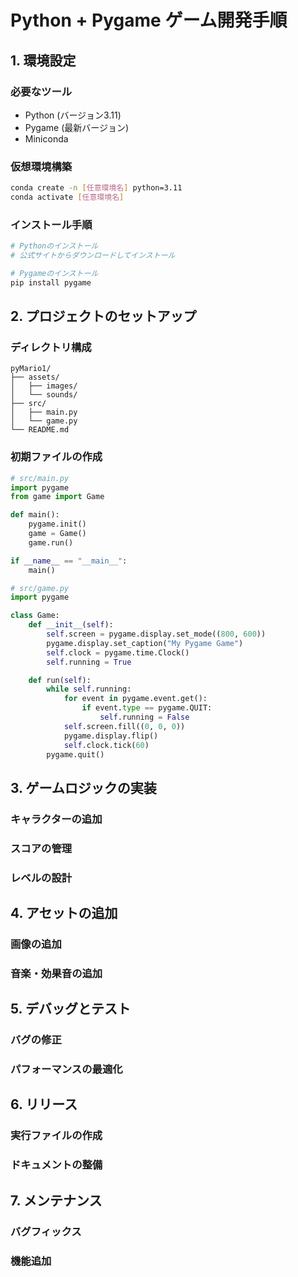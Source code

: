# Python + Pygame ゲーム開発手順

## 1. 環境設定
### 必要なツール
- Python (バージョン3.11)
- Pygame (最新バージョン)
- Miniconda

### 仮想環境構築
```bash
conda create -n [任意環境名] python=3.11
conda activate [任意環境名]
```

### インストール手順
```bash
# Pythonのインストール
# 公式サイトからダウンロードしてインストール

# Pygameのインストール
pip install pygame
```

## 2. プロジェクトのセットアップ
### ディレクトリ構成
```
pyMario1/
├── assets/
│   ├── images/
│   └── sounds/
├── src/
│   ├── main.py
│   └── game.py
└── README.md
```

### 初期ファイルの作成
```python
# src/main.py
import pygame
from game import Game

def main():
    pygame.init()
    game = Game()
    game.run()

if __name__ == "__main__":
    main()
```

```python
# src/game.py
import pygame

class Game:
    def __init__(self):
        self.screen = pygame.display.set_mode((800, 600))
        pygame.display.set_caption("My Pygame Game")
        self.clock = pygame.time.Clock()
        self.running = True

    def run(self):
        while self.running:
            for event in pygame.event.get():
                if event.type == pygame.QUIT:
                    self.running = False
            self.screen.fill((0, 0, 0))
            pygame.display.flip()
            self.clock.tick(60)
        pygame.quit()
```

## 3. ゲームロジックの実装
### キャラクターの追加
### スコアの管理
### レベルの設計

## 4. アセットの追加
### 画像の追加
### 音楽・効果音の追加

## 5. デバッグとテスト
### バグの修正
### パフォーマンスの最適化

## 6. リリース
### 実行ファイルの作成
### ドキュメントの整備

## 7. メンテナンス
### バグフィックス
### 機能追加